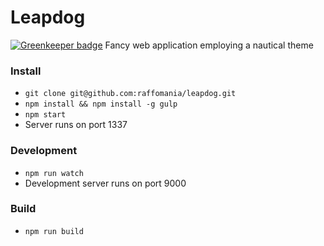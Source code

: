 # Leapdog

[![Greenkeeper badge](https://badges.greenkeeper.io/sinnerschrader/leapdog.svg)](https://greenkeeper.io/)
Fancy web application employing a nautical theme


### Install
* `git clone git@github.com:raffomania/leapdog.git`
* `npm install && npm install -g gulp`
* `npm start`
* Server runs on port 1337

### Development
* `npm run watch`
* Development server runs on port 9000

### Build
* `npm run build`
